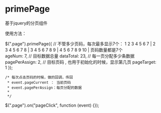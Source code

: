 # primePage
基于jquery的分页组件

使用方法：

$(".page").primePage({
    // 不管多少页码，每次最多显示7个： 1 2 3 4 5 6 7 | 2 3 4 5 6 7 8 | 3 4 5 6 7 8 9 | 4 5 6 7 8 9 10 | 页码数量都是7个     
    ageNum: 7, 
    // 目标数据总量
    dataTotal: 23, 
    // 每一页分配多少条数据
    pagePerAssign: 2, 
    // 目标页码 , 也用于初始化的时候，显示第几页
    pageTarget: 1 
});

    /* 每次点击页码的时候，做的回调，传回
     * event.pageCurrent ： 当前页码
     * event.pagePerAssign：每页分配的数据
     * 
     */

   $(".page").on("pageClick", function (event) {});
